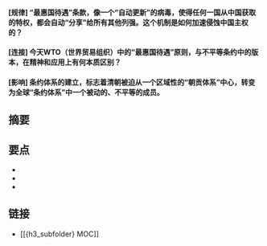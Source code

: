 #### [规律] “最惠国待遇”条款，像一个“自动更新”的病毒，使得任何一国从中国获取的特权，都会自动“分享”给所有其他列强。这个机制是如何加速侵蚀中国主权的？


#### [连接] 今天WTO（世界贸易组织）中的“最惠国待遇”原则，与不平等条约中的版本，在精神和应用上有何本质区别？


#### [影响] 条约体系的建立，标志着清朝被迫从一个区域性的“朝贡体系”中心，转变为全球“条约体系”中一个被动的、不平等的成员。


## 摘要


## 要点

- 
- 
- 

## 链接

- [[{h3_subfolder} MOC]]
